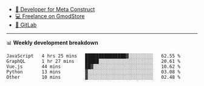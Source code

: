 - [🎈 Developer for Meta Construct](https://metastruct.net)
- [💻 Freelance on GmodStore](https://www.gmodstore.com/users/Tenrys)
- [🦊 GitLab](https://gitlab.com/Tenrys)

---

📊 **Weekly development breakdown**
<!--START_SECTION:waka-->

```text
JavaScript   4 hrs 25 mins   ███████████████▓░░░░░░░░░   62.55 %
GraphQL      1 hr 27 mins    █████░░░░░░░░░░░░░░░░░░░░   20.61 %
Vue.js       44 mins         ██▓░░░░░░░░░░░░░░░░░░░░░░   10.62 %
Python       13 mins         ▓░░░░░░░░░░░░░░░░░░░░░░░░   03.08 %
Other        10 mins         ▓░░░░░░░░░░░░░░░░░░░░░░░░   02.48 %
```

<!--END_SECTION:waka-->
